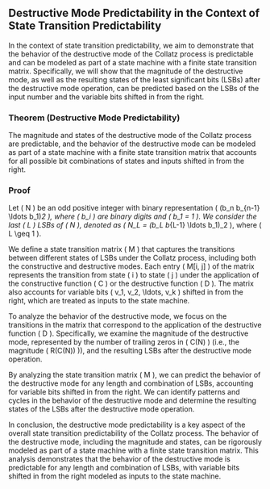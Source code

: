 ## Destructive Mode Predictability in the Context of State Transition Predictability

In the context of state transition predictability, we aim to demonstrate that the behavior of the destructive mode of the Collatz process is predictable and can be modeled as part of a state machine with a finite state transition matrix. Specifically, we will show that the magnitude of the destructive mode, as well as the resulting states of the least significant bits (LSBs) after the destructive mode operation, can be predicted based on the LSBs of the input number and the variable bits shifted in from the right.

### Theorem (Destructive Mode Predictability)

The magnitude and states of the destructive mode of the Collatz process are predictable, and the behavior of the destructive mode can be modeled as part of a state machine with a finite state transition matrix that accounts for all possible bit combinations of states and inputs shifted in from the right.

### Proof

Let \( N \) be an odd positive integer with binary representation \( (b_n b_{n-1} \ldots b_1)_2 \), where \( b_i \) are binary digits and \( b_1 = 1 \). We consider the last \( L \) LSBs of \( N \), denoted as \( N_L = (b_L b_{L-1} \ldots b_1)_2 \), where \( L \geq 1 \).

We define a state transition matrix \( M \) that captures the transitions between different states of LSBs under the Collatz process, including both the constructive and destructive modes. Each entry \( M[i, j] \) of the matrix represents the transition from state \( i \) to state \( j \) under the application of the constructive function \( C \) or the destructive function \( D \). The matrix also accounts for variable bits \( v_1, v_2, \ldots, v_k \) shifted in from the right, which are treated as inputs to the state machine.

To analyze the behavior of the destructive mode, we focus on the transitions in the matrix that correspond to the application of the destructive function \( D \). Specifically, we examine the magnitude of the destructive mode, represented by the number of trailing zeros in \( C(N) \) (i.e., the magnitude \( R(C(N)) \)), and the resulting LSBs after the destructive mode operation.

By analyzing the state transition matrix \( M \), we can predict the behavior of the destructive mode for any length and combination of LSBs, accounting for variable bits shifted in from the right. We can identify patterns and cycles in the behavior of the destructive mode and determine the resulting states of the LSBs after the destructive mode operation.

In conclusion, the destructive mode predictability is a key aspect of the overall state transition predictability of the Collatz process. The behavior of the destructive mode, including the magnitude and states, can be rigorously modeled as part of a state machine with a finite state transition matrix. This analysis demonstrates that the behavior of the destructive mode is predictable for any length and combination of LSBs, with variable bits shifted in from the right modeled as inputs to the state machine.
